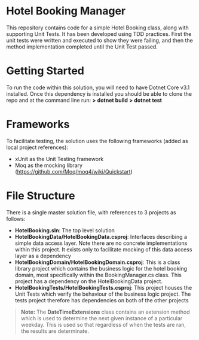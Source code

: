 # Hotel Booking Manager

This repository contains code for a simple Hotel Booking class, along with supporting Unit Tests. 
It has been developed using TDD practices. First the unit tests were written and executed to show they were failing, and then the method implementation completed until the Unit Test passed.

# Getting Started
To run the code within this solution, you will need to have Dotnet Core v3.1 installed. Once this dependency is installed you should be able to clone the repo and at the command line run:
**> dotnet build**
**> dotnet test** 
# Frameworks
To facilitate testing, the solution uses the following frameworks (added as local project references):
- xUnit as the Unit Testing framework
- Moq as the mocking library (https://github.com/Moq/moq4/wiki/Quickstart)
# File Structure

There is a single master solution file, with references to 3 projects as follows:
- **HotelBooking.sln**: The top level solution
- **HotelBookingData/HotelBookingData.csproj**: Interfaces describing a simple data access layer. Note there are no concrete implementations within this project. It exists only to facilitate mocking of this data access layer as a dependency
- **HotelBookingDomain/HotelBookingDomain.csproj**: This is a class library project which contains the business logic for the hotel booking domain, most specifically within the BookingManager.cs class. This project has a dependency on the HotelBookingData project.
- **HotelBookingTests/HotelBookingTests.csproj**: This project houses the Unit Tests which verify the behaviour of the business logic project. The tests project therefore has dependencies on both of the other projects

 > **Note:** The **DateTimeExtensions** class contains an extension method which is used to determine the next given instance of a particular weekday. This is used so that regardless of when the tests are ran, the results are determinate.

